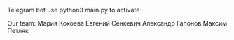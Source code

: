 Telegram bot
use python3 main.py to activate

Our team:
Мария Кокоева
Евгений Сенкевич
Александр Гапонов
Максим Петляк
